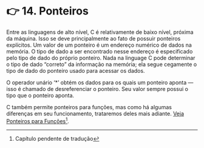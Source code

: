 # 👉 14. Ponteiros

Entre as linguagens de alto nível, C é relativamente de baixo nível, próxima da máquina. Isso se deve principalmente ao fato de possuir ponteiros explícitos. Um valor de um ponteiro é um endereço numérico de dados na memória. O tipo de dado a ser encontrado nesse endereço é especificado pelo tipo de dado do próprio ponteiro. Nada na linguage C pode determinar o tipo de dado “correto” da informação na memória; ela segue cegamente o tipo de dado do ponteiro usado para acessar os dados.

O operador unário ‘\*’ obtém os dados para os quais um ponteiro aponta — isso é chamado de desreferenciar o ponteiro. Seu valor sempre possui o tipo que o ponteiro aponta.

C também permite ponteiros para funções, mas como há algumas diferenças em seu funcionamento, trataremos deles mais adiante. [Veja Ponteiros para Funções](#user-content-fn-1)[^1].

[^1]: Capítulo pendente de tradução
